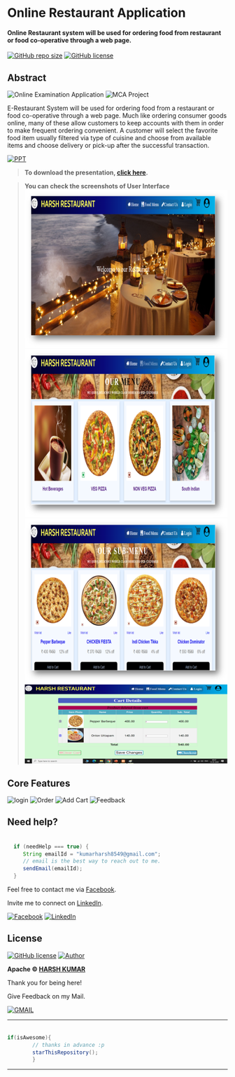 # Online Restaurant Application

#### Online Restaurant system will be used for ordering food from restaurant or food co-operative through a web page.
[![GitHub repo size](https://img.shields.io/github/repo-size/harshmgr/E-Restaurant)](https://github.com/harshmgr/E-Restaurant) [![GitHub license](https://img.shields.io/github/license/harshmgr/E-Restaurant)](https://github.com/harshmgr/E-Restaruant/blob/master/LICENSE/)

## Abstract

![Online Examination Application](https://img.shields.io/badge/Online-Restaurrant-lightpink)
![MCA Project](https://img.shields.io/badge/MCA-2nd_Sem_Project-blue)

E-Restaurant System will be used for ordering food from a 
restaurant or food co-operative through a web page. Much like ordering 
consumer goods online, many of these allow customers to keep accounts with 
them in order to make frequent ordering convenient. 
A customer will select the favorite food item usually filtered via type of 
cuisine and choose from available items and choose delivery or pick-up after 
the successful transaction.


[![PPT](https://img.shields.io/static/v1.svg?label=Project&message=PPT&logo=microsoft-powerpoint&style=social)](https://github.com/harshmgr/E-Restaurant/blob/master/Restaurant%20Management%20System.pptx)

> **To download the presentation, [click here](https://github.com/harshmgr/E-Restaurant/blob/master/Restaurant%20Management%20System.pptx).**

> **You can check the screenshots of User Interface**
![HomePage](screenshot/img.png "HomePage")
![Menu](screenshot/img_1.png "Menu")
![Submenu](screenshot/img_2.png "Submenu")
![Cart](screenshot/img_3.png "Order Cart")

## Core Features

![login](https://img.shields.io/badge/user-login-teal.svg?style=flat-square)
![Order](https://img.shields.io/badge/Order-Food-maroon)
![Add Cart](https://img.shields.io/badge/Add-Cart-blue)
![Feedback](https://img.shields.io/badge/Give-Feedback-dodgerblue.svg?style=flat-square)
## Need help?

```java

  if (needHelp === true) {
     String emailId = "kumarharsh8549@gmail.com";
     // email is the best way to reach out to me.
     sendEmail(emailId);
  }

```

Feel free to contact me via [Facebook](https://www.facebook.com/harsh.arya.mgr/).

Invite me to connect on [LinkedIn](https://www.linkedin.com/in/harshkumar001/).

[![Facebook](https://img.shields.io/static/v1.svg?label=follow&message=@harsh.arya.mgr&color=9cf&logo=facebook&style=flat&logoColor=white&colorA=informational)](https://m.facebook.com/harsh.arya.mgr) [![LinkedIn](https://img.shields.io/static/v1.svg?label=connect&message=@harshkumar001&color=success&logo=linkedin&style=flat&logoColor=white&colorA=blue)](https://www.linkedin.com/in/harshkumar001/)

## License

[![GitHub license](https://img.shields.io/github/license/harshmgr/E-Restaurant.svg?style=social&logo=github)](https://github.com/harshmgr/E-Restaurant/LICENSE) [![Author](https://img.shields.io/static/v1.svg?label=Author&message=@harshmgr&logo=github&style=social)](https://github.com/harshmgr)

**Apache &copy; [HARSH KUMAR](https://github.com/harshmgr/E-Restaurant/LICENSE)**

Thank you for being here!

Give Feedback on my Mail.

[![GMAIL](https://img.shields.io/static/v1.svg?label=send&message=kumarharsh8549@gmail.com&color=red&logo=gmail&style=social)](https://github.com/harshmgr)

------

```java

if(isAwesome){
        // thanks in advance :p
        starThisRepository();
        }

```

-------
